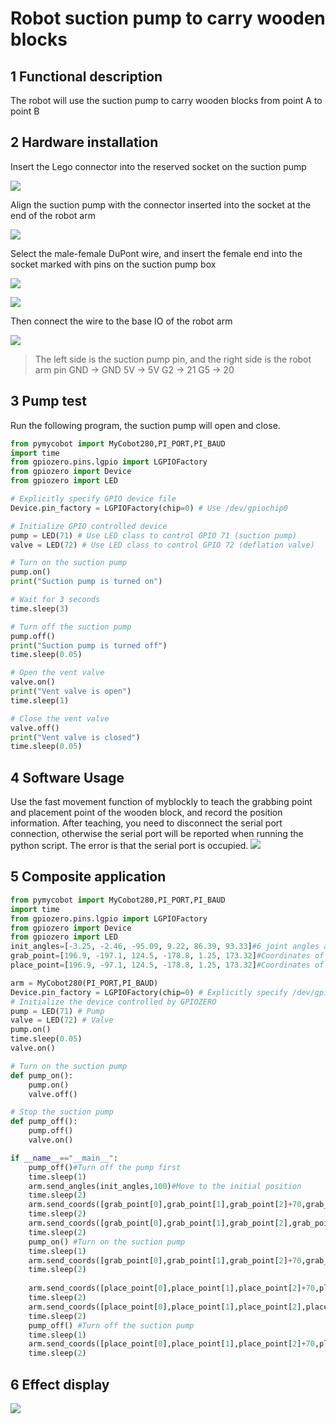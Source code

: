 # Robot suction pump to carry wooden blocks

## 1 Functional description
The robot will use the suction pump to carry wooden blocks from point A to point B

## 2 Hardware installation
Insert the Lego connector into the reserved socket on the suction pump

![](./img/p0.jpg)

Align the suction pump with the connector inserted into the socket at the end of the robot arm

![](./img/p1.jpg)

Select the male-female DuPont wire, and insert the female end into the socket marked with pins on the suction pump box

![](./img/p2.jpg)

![](./img/p3.jpg)

Then connect the wire to the base IO of the robot arm

![](./img/PI.jpg)
> The left side is the suction pump pin, and the right side is the robot arm pin
> GND -> GND
> 5V -> 5V
> G2 -> 21
> G5 -> 20

## 3 Pump test

Run the following program, the suction pump will open and close.

```python
from pymycobot import MyCobot280,PI_PORT,PI_BAUD
import time
from gpiozero.pins.lgpio import LGPIOFactory
from gpiozero import Device
from gpiozero import LED

# Explicitly specify GPIO device file
Device.pin_factory = LGPIOFactory(chip=0) # Use /dev/gpiochip0

# Initialize GPIO controlled device
pump = LED(71) # Use LED class to control GPIO 71 (suction pump)
valve = LED(72) # Use LED class to control GPIO 72 (deflation valve)

# Turn on the suction pump
pump.on()
print("Suction pump is turned on")

# Wait for 3 seconds
time.sleep(3)

# Turn off the suction pump
pump.off()
print("Suction pump is turned off")
time.sleep(0.05)

# Open the vent valve
valve.on()
print("Vent valve is open")
time.sleep(1)

# Close the vent valve
valve.off()
print("Vent valve is closed")
time.sleep(0.05)
```

## 4 Software Usage
Use the fast movement function of myblockly to teach the grabbing point and placement point of the wooden block, and record the position information. After teaching, you need to disconnect the serial port connection, otherwise the serial port will be reported when running the python script. The error is that the serial port is occupied.
![](./img/blockly.png)

## 5 Composite application
```python
from pymycobot import MyCobot280,PI_PORT,PI_BAUD
import time
from gpiozero.pins.lgpio import LGPIOFactory
from gpiozero import Device
from gpiozero import LED
init_angles=[-3.25, -2.46, -95.09, 9.22, 86.39, 93.33]#6 joint angles at the initial position
grab_point=[196.9, -197.1, 124.5, -178.8, 1.25, 173.32]#Coordinates of the grab point
place_point=[196.9, -97.1, 124.5, -178.8, 1.25, 173.32]#Coordinates of the placement point

arm = MyCobot280(PI_PORT,PI_BAUD)
Device.pin_factory = LGPIOFactory(chip=0) # Explicitly specify /dev/gpiochip0
# Initialize the device controlled by GPIOZERO
pump = LED(71) # Pump
valve = LED(72) # Valve
pump.on()
time.sleep(0.05)
valve.on()

# Turn on the suction pump
def pump_on():
    pump.on()
    valve.off()

# Stop the suction pump
def pump_off():
    pump.off()
    valve.on()

if __name__=="__main__":
    pump_off()#Turn off the pump first
    time.sleep(1)
    arm.send_angles(init_angles,100)#Move to the initial position
    time.sleep(2)
    arm.send_coords([grab_point[0],grab_point[1],grab_point[2]+70,grab_point[3],grab_point[4],grab_point[5]],100,1)#Move to 70mm above the grab point
    time.sleep(2)
    arm.send_coords([grab_point[0],grab_point[1],grab_point[2],grab_point[3],grab_point[4],grab_point[5]],100,1)#Move to the grab point
    time.sleep(2)
    pump_on() #Turn on the suction pump
    time.sleep(1)
    arm.send_coords([grab_point[0],grab_point[1],grab_point[2]+70,grab_point[3],grab_point[4],grab_point[5]],100,1)#Move to 70mm above the grab point
    time.sleep(2)
    
    arm.send_coords([place_point[0],place_point[1],place_point[2]+70,place_point[3],place_point[4],place_point[5]],100,1)#Move to 70mm above the placement point
    time.sleep(2)
    arm.send_coords([place_point[0],place_point[1],place_point[2],place_point[3],place_point[4],place_point[5]],100,1)#Move to the placement point
    time.sleep(2)
    pump_off() #Turn off the suction pump
    time.sleep(1)
    arm.send_coords([place_point[0],place_point[1],place_point[2]+70,place_point[3],place_point[4],place_point[5]],100,1)#Move to 70mm above the placement point
    time.sleep(2)

```
## 6 Effect display
![](./img/video_pump.gif)
